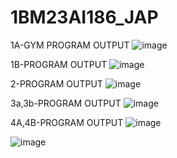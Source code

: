 # 1BM23AI186_JAP
1A-GYM PROGRAM OUTPUT
![image](https://github.com/user-attachments/assets/f28d6a10-13f7-4a6f-8517-9262cc15af5c)

1B-PROGRAM OUTPUT
![image](https://github.com/user-attachments/assets/fc6ece18-d06a-47ce-b767-2918857cfcfa)

2-PROGRAM OUTPUT
![image](https://github.com/user-attachments/assets/cac8119c-dd7b-4c30-86cb-aec30424707a)

3a,3b-PROGRAM OUTPUT
![image](https://github.com/user-attachments/assets/fba7ec08-0eb7-45a9-9849-5c1425dc7d57)

4A,4B-PROGRAM OUTPUT
![image](https://github.com/user-attachments/assets/0ccc826d-fd06-4e92-90ea-93b0f8191e77)

![image](https://github.com/user-attachments/assets/d966858a-7f21-4aa0-b413-44ac78661686)


